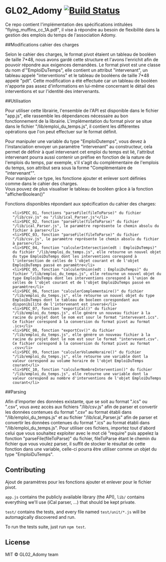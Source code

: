 # GL02_Adomy [![Build Status](https://secure.travis-ci.org/PunKeel/GL02_Adomy.svg?branch=master)](https://travis-ci.org/PunKeel/GL02_Adomy)

<p>Ce repo contient l'implémentation des spécifications intitulées "flying_muffins_cc_1A.pdf", il vise à répondre au besoin de flexibilité dans la gestion des emplois du temps de l'association Adomy.</P>

##Modifications cahier des charges

<p>Selon le cahier des charges, le format pivot étaient un tableau de booléen de taille 7*48, nous avons gardé cette structure et l'avons l'enrichit afin de pouvoir répondre aux exigences demandées. Le format pivot est une classe du nom d'"EmploiDuTemps", elle contient un attribut "intervenant", un tableau appelé "interventions" et le tableau de booléens de taille 7*48 appelé "pdt". Cette modification a été effectuée car un tableau de booléen n'apporte pas assez d'informations en lui-même concernant le détail des interventions et sur l'identité des intervenants.</p>

##Utilisation

<p>Pour utiliser cette librairie, l'ensemble de l'API est disponible dans le fichier "app.js", elle rassemble les dépendances nécessaire au bon fonctionnement de la librairie. L'implémentation du format pivor se situe dans le fichier "/lib/emploi_du_temps.js", il contient les différentes opérations que l'on peut effectuer sur le format définit.</p>

<p>Pour manipuler une variable du type "EmploiDutemps", vous devez à l'instanciation envoyer un paramètre "intervenant" au constructeur, cela permet de définir à quel intervenant cet emploi du temps est lié, l'attribut intervenant pourra aussi contenir un préfixe en fonction de la nature de l'emplois du temps, par exemple, s'il s'agit du complémentaire de l'emplois du temps, son attribut sera sous la forme "Complémentaire de "intervenant"".</br>Pour manipuler ce type, les fonctione ajouter et enlever sont définies comme dans le cahier des charges.</br>Vous pouvez de plus visualiser le tableau de booléen grâce à la fonction "afficherBoolean()"</p>

<p>Fonctions disponibles répondant aux spécification du cahier des charges:</p>
<ul>

	<li>SPEC_01, fonctions "parseFile(fileToParse)" du fichier "/lib/csv.js" ou "/lib/ical_Parser.js"</li>
	<li>SPEC_02, fonction "parseFile(fileToParse)" du fichier "/lib/ical_Parser.js", le paramètre représente le chemin absolu du fichier à parser</li>
	<li>SPEC_03, fonction "parseFile(fileToParse)" du fichier "/lib/csv.js", le paramètre représente le chemin absolu du fichier à parser</li>
	<li>SPEC_04, fonction "calculerIntersection(edt : EmploiDuTemps)" du fichier "/lib/emploi_du_temps.js", elle retourne un nouvel objet du type EmploiDuTemps dont les interventions corespond à l'intersection de celles de l'objet courant et de l'objet EmploiDuTemps passé en paramètre</li>
	<li>SPEC_05, fonction "calculerUnion(edt : EmploiDuTemps)" du fichier "/lib/emploi_du_temps.js", elle retourne un nouvel objet du type EmploiDuTemps dont les interventions corespond à l'union de celles de l'objet courant et de l'objet EmploiDuTemps passé en paramètre</li>
	<li>SPEC_06, fonction "calculerComplementaire()" du fichier "/lib/emploi_du_temps.js", elle retourne un nouvel objet du type EmploiDuTemps dont le tableau de booleen corespondant aux disponibilité de l'intervenant est inversé</li>
	<li>SPEC_07, fonction "exportiCal()" du fichier "/lib/emploi_du_temps.js", elle génère un nouveau fichier à la racine du projet dont le nom est sour le format "intervevant.ics". Ce fichier corespond à la conversion du format pivot au format .ics</li>
	<li>SPEC_08, fonction "exportCsv()" du fichier "/lib/emploi_du_temps.js", elle génère un nouveau fichier à la racine du projet dont le nom est sour le format "intervevant.csv". Ce fichier corespond à la conversion du format pivot au format .csv</li>
	<li>SPEC_09, fonction "calculerVolumeHoraire()" du fichier "/lib/emploi_du_temps.js", elle retourne une variable dont la valeur corespond au volume horaire de l'objet EmploiDuTemps courant</li>
	<li>SPEC_10, fonction "calculerNombreIntervention()" du fichier "/lib/emploi_du_temps.js", elle retourne une variable dont la valeur corespond au nombre d'interventions de l'objet EmploiDuTemps courant</li>
</ul>
##Parsing

Afin d'importer des données existante, que se soit au format ".ics" ou ".csv", vous avez accès aux fichiers "/lib/csv.js" afin de parser et convertir les données contenues du format ".csv" au format établi dans "/lib/emploi_du_temps.js" et au fichier "/lib/ical_Parser.js" afin de parser et convertir les données contenues du format ".ics" au format établi dans "/lib/emploi_du_temps.js". Pour utiliser ces fichiers, importez tout d'abord celui que vous souhaitez exploiter avec 
le mot clé "require" puis appelez la fonction "parseFile(fileToParse)" du fichier, fileToParse étant le chemin du fichier que vous voulez parser, il suffit de stocker le résultat de cette fonction dans une variable, celle-ci pourra être utiliser comme un objet du type "EmploiDuTemps".

## Contributing
Ajout de paramètres pour les fonctions ajouter et enlever pour le fichier pivot.

`app.js` contains the publicly available library (the API), `lib/` contains everything we'll use (iCal parser, ...) that should be kept private.

`test/` contains the tests, and every file named `test/unit/*.js` will be automagically discovered and run.

To run the tests suite, just run `npm test`.


## License
MIT © GL02_Adomy team
